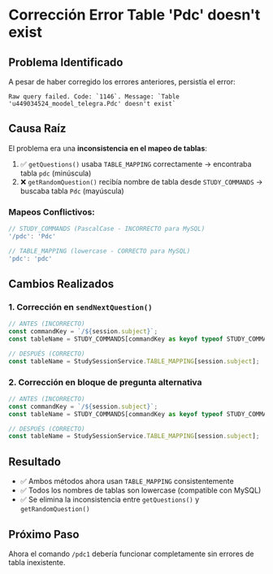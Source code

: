 # Corrección Error Table 'Pdc' doesn't exist

## Problema Identificado

A pesar de haber corregido los errores anteriores, persistía el error:

```
Raw query failed. Code: `1146`. Message: `Table 'u449034524_moodel_telegra.Pdc' doesn't exist`
```

## Causa Raíz

El problema era una **inconsistencia en el mapeo de tablas**:

1. ✅ `getQuestions()` usaba `TABLE_MAPPING` correctamente → encontraba tabla `pdc` (minúscula)
2. ❌ `getRandomQuestion()` recibía nombre de tabla desde `STUDY_COMMANDS` → buscaba tabla `Pdc` (mayúscula)

### Mapeos Conflictivos:
```typescript
// STUDY_COMMANDS (PascalCase - INCORRECTO para MySQL)
'/pdc': 'Pdc'

// TABLE_MAPPING (lowercase - CORRECTO para MySQL)  
'pdc': 'pdc'
```

## Cambios Realizados

### 1. Corrección en `sendNextQuestion()`
```typescript
// ANTES (INCORRECTO)
const commandKey = `/${session.subject}`;
const tableName = STUDY_COMMANDS[commandKey as keyof typeof STUDY_COMMANDS];

// DESPUÉS (CORRECTO)
const tableName = StudySessionService.TABLE_MAPPING[session.subject];
```

### 2. Corrección en bloque de pregunta alternativa
```typescript
// ANTES (INCORRECTO)
const commandKey = `/${session.subject}`;
const tableName = STUDY_COMMANDS[commandKey as keyof typeof STUDY_COMMANDS];

// DESPUÉS (CORRECTO)
const tableName = StudySessionService.TABLE_MAPPING[session.subject];
```

## Resultado

- ✅ Ambos métodos ahora usan `TABLE_MAPPING` consistentemente
- ✅ Todos los nombres de tablas son lowercase (compatible con MySQL)
- ✅ Se elimina la inconsistencia entre `getQuestions()` y `getRandomQuestion()`

## Próximo Paso

Ahora el comando `/pdc1` debería funcionar completamente sin errores de tabla inexistente. 